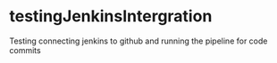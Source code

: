 # testingJenkinsIntergration
Testing connecting jenkins to github and running the pipeline for code commits 
